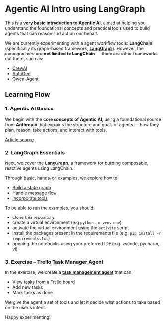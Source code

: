 # Agentic AI Intro using LangGraph

This is a **very basic introduction to Agentic AI**, aimed at helping you understand the foundational concepts and practical tools used to build agents that can reason and act on our behalf.

We are currently experimenting with a agent workflow tools: **LangChain** (specifically its graph-based framework, [**LangGraph**](https://langchain-ai.github.io/langgraph/)). However, the concepts here are **not limited to LangChain** — there are other  frameworks out there, such as:

- [CrewAI](https://docs.crewai.com/)
- [AutoGen](https://microsoft.github.io/autogen/)
- [Qwen-Agent](https://github.com/QwenLM/Qwen-Agent)

## Learning Flow

### 1. Agentic AI Basics

We begin with the **core concepts of Agentic AI**, using a foundational source from **Anthropic** that explains the structure and goals of agents — how they plan, reason, take actions, and interact with tools.

[Article source](https://www.anthropic.com/engineering/building-effective-agents)

### 2. LangGraph Essentials

Next, we cover the **LangGraph**, a framework for building composable, reactive agents using LangChain. 

Through basic, hands-on examples, we explore how to:

- [Build a state graph](./intro-langgraph-1.ipynb)
- [Handle message flow](./intro-langgraph-2.ipynb)
- [Incorporate tools](./intro-langgraph-3.ipynb)

To be able to run the examples, you should:
- clone this repository
- create a virtual environment (e.g `python -m venv env`)
- activate the virtual environment using the `activate` script
- install the packages present in the requirements file (e.g. `pip install -r requirements.txt`)
- opening the notebooks using your preferred IDE (e.g. vscode, pycharm, vi)

### 3. Exercise – Trello Task Manager Agent

In the exercise, we create a [**task management agent**](./intro-langgraph-4.ipynb) that can:

- View tasks from a Trello board
- Add new tasks
- Mark tasks as done

We give the agent a set of tools and let it decide what actions to take based on the user's intent. 

Happy experimenting!
